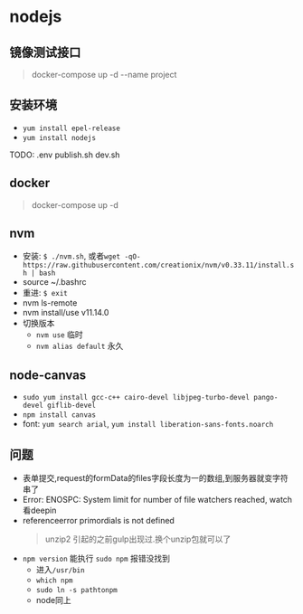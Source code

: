# nodejs

## 镜像测试接口

> docker-compose up -d --name project

## 安装环境

- `yum install epel-release`
- `yum install nodejs`

TODO: .env publish.sh dev.sh

## docker

> docker-compose up -d

## nvm

- 安装: `$ ./nvm.sh`, 或者`wget -qO- https://raw.githubusercontent.com/creationix/nvm/v0.33.11/install.sh | bash`
- source ~/.bashrc
- 重进: `$ exit`
- nvm ls-remote
- nvm install/use v11.14.0
- 切换版本
  - `nvm use` 临时
  - `nvm alias default` 永久

## node-canvas

- `sudo yum install gcc-c++ cairo-devel libjpeg-turbo-devel pango-devel giflib-devel`
- `npm install canvas`
- font: `yum search arial`, `yum install liberation-sans-fonts.noarch`

## 问题

- 表单提交,request的formData的files字段长度为一的数组,到服务器就变字符串了
- Error: ENOSPC: System limit for number of file watchers reached, watch 看deepin
- referenceerror primordials is not defined
  > unzip2 引起的之前gulp出现过.换个unzip包就可以了
- `npm version` 能执行 `sudo npm` 报错没找到
  - 进入`/usr/bin`
  - `which npm`
  - `sudo ln -s pathtonpm`
  - node同上